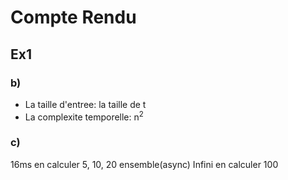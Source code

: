 # Compte Rendu
## Ex1
### b)
- La taille d'entree: la taille de t
- La complexite temporelle: n<sup>2</sup>
### c)
16ms en calculer 5, 10, 20 ensemble(async)
Infini en calculer 100
